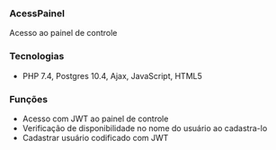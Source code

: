 ### AcessPainel
Acesso ao painel de controle

### Tecnologias
- PHP 7.4, Postgres 10.4, Ajax, JavaScript, HTML5

### Funções 
- Acesso com JWT ao painel de controle 
- Verificação de disponibilidade no nome do usuário ao cadastra-lo 
- Cadastrar usuário codificado com JWT
